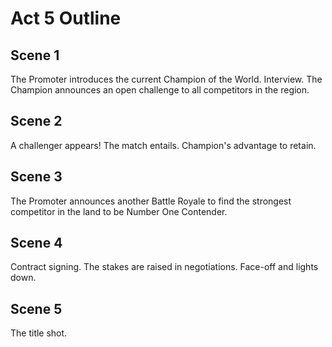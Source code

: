 # Act 5 Outline

## Scene 1

The Promoter introduces the current Champion of the World. Interview. The Champion announces an open challenge to all competitors in the region.

## Scene 2

A challenger appears! The match entails. Champion's advantage to retain.

## Scene 3

The Promoter announces another Battle Royale to find the strongest competitor in the land to be Number One Contender.

## Scene 4

Contract signing. The stakes are raised in negotiations. Face-off and lights down.

## Scene 5

The title shot.
